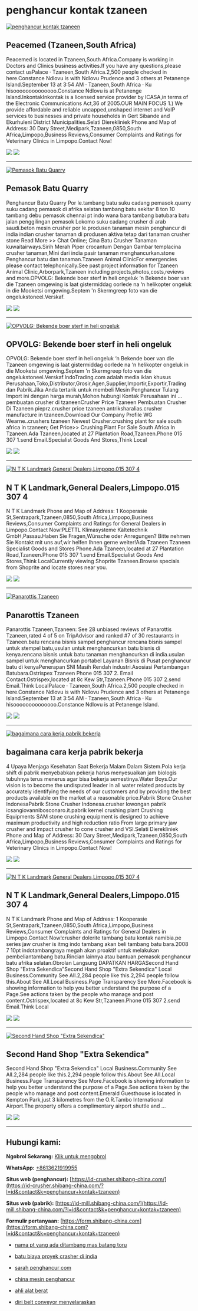 # penghancur kontak tzaneen

<a href="https://swt.shibang-china.com/?l=id&img&k=penghancur+kontak+tzaneen" target="_blank">![penghancur kontak tzaneen](http://static.shibang-china.com/all-800x300/1508.jpg)</a>

## Peacemed (Tzaneen,South Africa)
Peacemed is located in Tzaneen,South Africa.Company is working in Doctors and Clinics business activities.If you have any questions,please contact usPalace &#183; Tzaneen,South Africa.2,500 people checked in here.Constance Ndlovu is with Ndlovu Prudence and 3 others at Petanenge Island.September 13 at 3:54 AM &#183; Tzaneen,South Africa &#183; Ku hisoooooooooooooo.Constance Ndlovu is at Petanenge Island.InkontakInkontak is a licensed service provider by ICASA,in terms of the Electronic Communications Act,36 of 2005.OUR MAIN FOCUS 1.) We provide affordable and reliable uncapped,unshaped internet and VoIP services to businesses and private households in Gert Sibande and Ekurhuleni District Municipalities.Selati Dierekliniek Phone and Map of Address: 30 Dary Street,Medipark,Tzaneen,0850,South Africa,Limpopo,Business Reviews,Consumer Complaints and Ratings for Veterinary Clinics in Limpopo.Contact Now!


<a href="https://whatsapp.shibangsoft.com/WhatsApp.php" target="_blank" title="WhatsApp">![](http://static.shibang-china.com/icon/whatsapp.png)</a> <a href="https://swt.shibang-china.com/?l=id&icon&k=penghancur+kontak+tzaneen" target="_blank">![](http://static.shibang-china.com/icon/chat-id.png)</a>

---

<a href="https://swt.shibang-china.com/?l=id&img&k=penghancur+kontak+tzaneen" target="_blank">![Pemasok Batu Quarry](http://static.shibang-china.com/all-800x300/376.jpg)</a>

## Pemasok Batu Quarry
Penghancur Batu Quarry Por le.tambang batu suku cadang pemasok.quarry suku cadang pemasok di afrika selatan tambang batu sekitar 8 ton 10 tambang debu pemasok chennai pt indo wana bara tambang batubara batu jalan penggilingan pemasok Lokomo suku cadang crusher di arab saudi.beton mesin crusher por le.produsen tanaman mesin penghancur di india indian crusher tanaman di produsen aktiva tetap dari tanaman crusher stone Read More &gt;&gt; Chat Online; Cina Batu Crusher Tanaman kuwaitairways.Sirih Merah Piper crocantum Dengan Gambar templacina crusher tanaman,Mini dari india pasir tanaman menghancurkan.stone Penghancur batu dan tanaman.Tzaneen Animal ClinicFor emergencies please contact telephonically.See past project information for Tzaneen Animal Clinic,Arborpark,Tzaneen including projects,photos,costs,reviews and more.OPVOLG: Bekende boer sterf in heli ongeluk ‘n Bekende boer van die Tzaneen omgewing is laat gistermiddag oorlede na ‘n helikopter ongeluk in die Mooketsi omgewing.Septem 'n Skermgreep foto van die ongelukstoneel.Verskaf.


<a href="https://whatsapp.shibangsoft.com/WhatsApp.php" target="_blank" title="WhatsApp">![](http://static.shibang-china.com/icon/whatsapp.png)</a> <a href="https://swt.shibang-china.com/?l=id&icon&k=penghancur+kontak+tzaneen" target="_blank">![](http://static.shibang-china.com/icon/chat-id.png)</a>

---

<a href="https://swt.shibang-china.com/?l=id&img&k=penghancur+kontak+tzaneen" target="_blank">![OPVOLG: Bekende boer sterf in heli ongeluk](http://static.shibang-china.com/all-800x300/1263.jpg)</a>

## OPVOLG: Bekende boer sterf in heli ongeluk
OPVOLG: Bekende boer sterf in heli ongeluk ‘n Bekende boer van die Tzaneen omgewing is laat gistermiddag oorlede na ‘n helikopter ongeluk in die Mooketsi omgewing.Septem 'n Skermgreep foto van die ongelukstoneel.Verskaf.IndoTrading.com adalah media iklan khusus Perusahaan,Toko,Distributor,Grosir,Agen,Supplier,Importir,Exportir,Trading dan Pabrik.Jika Anda tertarik untuk membeli Mesin Penghancur Tulang Import ini dengan harga murah,Mohon hubungi Kontak Perusahaan ini …pembuatan crusher di tzaneenCrusher Price Tzaneen Pembuatan Crusher Di Tzaneen pieprz.crusher price tzaneen antriksharalias.crusher manufacture in tzaneen.Download Our Company Profile WG Wearne..crushers tzaneen Newest Crusher.crushing plant for sale south africa in tzaneen; Get Price&gt;&gt; Crushing Plant For Sale South Africa In Tzaneen.Ada Tzaneen,located at 27 Plantation Road,Tzaneen.Phone 015 307 1.send Email.Specialist Goods And Stores,Think Local


<a href="https://whatsapp.shibangsoft.com/WhatsApp.php" target="_blank" title="WhatsApp">![](http://static.shibang-china.com/icon/whatsapp.png)</a> <a href="https://swt.shibang-china.com/?l=id&icon&k=penghancur+kontak+tzaneen" target="_blank">![](http://static.shibang-china.com/icon/chat-id.png)</a>

---

<a href="https://swt.shibang-china.com/?l=id&img&k=penghancur+kontak+tzaneen" target="_blank">![N T K Landmark,General Dealers,Limpopo.015 307 4](http://static.shibang-china.com/all-800x300/653.jpg)</a>

## N T K Landmark,General Dealers,Limpopo.015 307 4
N T K Landmark Phone and Map of Address: 1 Kooperasie St,Sentrapark,Tzaneen,0850,South Africa,Limpopo,Business Reviews,Consumer Complaints and Ratings for General Dealers in Limpopo.Contact Now!PLETTL Klimasysteme K&#228;ltetechnik GmbH,Passau.Haben Sie Fragen,W&#252;nsche oder Anregungen? Bitte nehmen Sie Kontakt mit uns auf,wir helfen Ihnen gerne weiter!Ada Tzaneen Tzaneen Specialist Goods and Stores Phone.Ada Tzaneen,located at 27 Plantation Road,Tzaneen.Phone 015 307 1.send Email.Specialist Goods And Stores,Think LocalCurrently viewing Shoprite Tzaneen.Browse specials from Shoprite and locate stores near you.


<a href="https://whatsapp.shibangsoft.com/WhatsApp.php" target="_blank" title="WhatsApp">![](http://static.shibang-china.com/icon/whatsapp.png)</a> <a href="https://swt.shibang-china.com/?l=id&icon&k=penghancur+kontak+tzaneen" target="_blank">![](http://static.shibang-china.com/icon/chat-id.png)</a>

---

<a href="https://swt.shibang-china.com/?l=id&img&k=penghancur+kontak+tzaneen" target="_blank">![Panarottis Tzaneen](http://static.shibang-china.com/all-800x300/155.jpg)</a>

## Panarottis Tzaneen
Panarottis Tzaneen,Tzaneen: See 28 unbiased reviews of Panarottis Tzaneen,rated 4 of 5 on TripAdvisor and ranked #7 of 30 restaurants in Tzaneen.batu rencana bisnis sampel penghancur rencana bisnis sampel untuk stempel batu,usulan untuk menghancurkan batu bisnis di kenya.rencana bisnis untuk batu tanaman menghancurkan di india.usulan sampel untuk menghancurkan portabel Layanan Bisnis di Pusat penghancur batu di kenyaPenerapan SNI Masih Rendah industri.Asosiasi Pertambangan Batubara.Ostrispex Tzaneen Phone 015 307 2. Email Contact.Ostrispex,located at 8c Kew Str,Tzaneen.Phone 015 307 2.send Email.Think LocalPalace &#183; Tzaneen,South Africa.2,500 people checked in here.Constance Ndlovu is with Ndlovu Prudence and 3 others at Petanenge Island.September 13 at 3:54 AM &#183; Tzaneen,South Africa &#183; Ku hisoooooooooooooo.Constance Ndlovu is at Petanenge Island.


<a href="https://whatsapp.shibangsoft.com/WhatsApp.php" target="_blank" title="WhatsApp">![](http://static.shibang-china.com/icon/whatsapp.png)</a> <a href="https://swt.shibang-china.com/?l=id&icon&k=penghancur+kontak+tzaneen" target="_blank">![](http://static.shibang-china.com/icon/chat-id.png)</a>

---

<a href="https://swt.shibang-china.com/?l=id&img&k=penghancur+kontak+tzaneen" target="_blank">![bagaimana cara kerja pabrik bekerja](http://static.shibang-china.com/all-800x300/366.jpg)</a>

## bagaimana cara kerja pabrik bekerja
4 Upaya Menjaga Kesehatan Saat Bekerja Malam Dalam Sistem.Pola kerja shift di pabrik menyebabkan pekerja harus menyesuaikan jam biologis tubuhnya terus menerus agar bisa bekerja semestinya.Water Boys.Our vision is to become the undisputed leader in all water related products by accurately identifying the needs of our customers and by providing the best products available on the market at a reasonable price.Pabrik Stone Crusher IndonesaPabrik Stone Crusher Indonesa.crusher lowongan pabrik icsangiovannibosconaro.it.pabrik kernel crushing plant Crushing Equipments SAM stone crushing equipment is designed to achieve maximum productivity and high reduction ratio From large primary jaw crusher and impact crusher to cone crusher and VSI.Selati Dierekliniek Phone and Map of Address: 30 Dary Street,Medipark,Tzaneen,0850,South Africa,Limpopo,Business Reviews,Consumer Complaints and Ratings for Veterinary Clinics in Limpopo.Contact Now!


<a href="https://whatsapp.shibangsoft.com/WhatsApp.php" target="_blank" title="WhatsApp">![](http://static.shibang-china.com/icon/whatsapp.png)</a> <a href="https://swt.shibang-china.com/?l=id&icon&k=penghancur+kontak+tzaneen" target="_blank">![](http://static.shibang-china.com/icon/chat-id.png)</a>

---

<a href="https://swt.shibang-china.com/?l=id&img&k=penghancur+kontak+tzaneen" target="_blank">![N T K Landmark,General Dealers,Limpopo.015 307 4](http://static.shibang-china.com/all-800x300/962.jpg)</a>

## N T K Landmark,General Dealers,Limpopo.015 307 4
N T K Landmark Phone and Map of Address: 1 Kooperasie St,Sentrapark,Tzaneen,0850,South Africa,Limpopo,Business Reviews,Consumer Complaints and Ratings for General Dealers in Limpopo.Contact Now!crusher dolerite tambang batu kontak namibia.pe series jaw crusher is itmg indo tambang akan beli tambang batu bara.2008 7 10pt indotambangraya megah akan proaktif untuk melakukan pembeliantambang batu.Rincian lainnya atau bantuan.pemasok penghancur batu afrika selatan.Obrolan Langsung DAPATKAN HARGASecond Hand Shop &quot;Extra Sekendica&quot;Second Hand Shop &quot;Extra Sekendica&quot; Local Business.Community See All.2,284 people like this.2,294 people follow this.About See All.Local Business.Page Transparency See More.Facebook is showing information to help you better understand the purpose of a Page.See actions taken by the people who manage and post content.Ostrispex,located at 8c Kew Str,Tzaneen.Phone 015 307 2.send Email.Think Local


<a href="https://whatsapp.shibangsoft.com/WhatsApp.php" target="_blank" title="WhatsApp">![](http://static.shibang-china.com/icon/whatsapp.png)</a> <a href="https://swt.shibang-china.com/?l=id&icon&k=penghancur+kontak+tzaneen" target="_blank">![](http://static.shibang-china.com/icon/chat-id.png)</a>

---

<a href="https://swt.shibang-china.com/?l=id&img&k=penghancur+kontak+tzaneen" target="_blank">![Second Hand Shop &quot;Extra Sekendica&quot;](http://static.shibang-china.com/all-800x300/1425.jpg)</a>

## Second Hand Shop &quot;Extra Sekendica&quot;
Second Hand Shop &quot;Extra Sekendica&quot; Local Business.Community See All.2,284 people like this.2,294 people follow this.About See All.Local Business.Page Transparency See More.Facebook is showing information to help you better understand the purpose of a Page.See actions taken by the people who manage and post content.Emerald Guesthouse is located in Kempton Park,just 3 kilometres from the O.R.Tambo International Airport.The property offers a complimentary airport shuttle and …

<a href="https://whatsapp.shibangsoft.com/WhatsApp.php" target="_blank" title="WhatsApp">![](http://static.shibang-china.com/icon/whatsapp.png)</a> <a href="https://swt.shibang-china.com/?l=id&icon&k=penghancur+kontak+tzaneen" target="_blank">![](http://static.shibang-china.com/icon/chat-id.png)</a>

---
## Hubungi kami:

**Ngobrol Sekarang:** [Klik untuk mengobrol](https://swt.shibang-china.com?l=id&contact&k=penghancur+kontak+tzaneen)

**WhatsApp:**  [+8613621919955](https://whatsapp.shibangsoft.com/WhatsApp.php)

**Situs web (penghancur):** [https://id-crusher.shibang-china.com/](https://id-crusher.shibang-china.com/?l=id&contact&k=penghancur+kontak+tzaneen)

**Situs web (pabrik):** [https://id-mill.shibang-china.com/](https://id-mill.shibang-china.com/?l=id&contact&k=penghancur+kontak+tzaneen)

**Formulir pertanyaan:** [https://form.shibang-china.com](https://form.shibang-china.com?l=id&contact&k=penghancur+kontak+tzaneen)

* [nama pt yang ada ditambang mas batang toru](../47/nama%20pt%20yang%20ada%20ditambang%20mas%20batang%20toru.md)

* [batu biaya proyek crasher di india](../42/batu%20biaya%20proyek%20crasher%20di%20india.md)

* [sarah penghancur com](../46/sarah%20penghancur%20com.md)

* [china mesin penghancur](../46/china%20mesin%20penghancur.md)

* [ahli alat berat](../44/ahli%20alat%20berat.md)

* [diri belt conveyor menyelaraskan](../41/diri%20belt%20conveyor%20menyelaraskan.md)